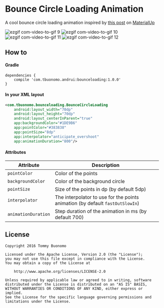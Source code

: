 # Bounce Circle Loading Animation

A cool bounce circle loading animation inspired by [this post](http://www.materialup.com/posts/loading-interface) on [MaterialUp](http://www.materialup.com/)

![ezgif com-video-to-gif 9](https://cloud.githubusercontent.com/assets/15737675/16545557/a1a44c5c-412e-11e6-8737-25023a32403c.gif) ![ezgif com-video-to-gif 10](https://cloud.githubusercontent.com/assets/15737675/16545576/8409b1f4-412f-11e6-920c-8ff14ea1aa60.gif)
![ezgif com-video-to-gif 11](https://cloud.githubusercontent.com/assets/15737675/16545595/0161c83a-4130-11e6-8383-303ea6a4b4d5.gif) ![ezgif com-video-to-gif 12](https://cloud.githubusercontent.com/assets/15737675/16545735/6e0cdcc8-4134-11e6-91bb-8751d11a4314.gif)
## How to
#### Gradle
```Gradle
dependencies {
    compile 'com.tbuonomo.andrui:bounceloading:1.0.0'
}
```
#### In your XML layout
```Xml
<com.tbuonomo.bounceloading.BounceCircleLoading
    android:layout_width="70dp"
    android:layout_height="70dp"
    android:layout_centerInParent="true"
    app:backgroundColor="#1DE9B6"
    app:pointColor="#383838"
    app:pointSize="8dp"
    app:interpolator="anticipate_overshoot"
    app:animationDuration="800"/>
```
#### Attributes
| Attribute | Description |
| --- | --- |
| `pointColor` | Color of the points |
| `backgroundColor` | Color of the background circle |
| `pointSize` | Size of the points in dp (by default 5dp) |
| `interpolator` | The interpolator to use for the points animation (by default `fastOutSlowIn`) |
| `animationDuration` | Step duration of the animation in ms (by default 700) |

## License
    Copyright 2016 Tommy Buonomo
    
    Licensed under the Apache License, Version 2.0 (the "License");
    you may not use this file except in compliance with the License.
    You may obtain a copy of the License at
    
        http://www.apache.org/licenses/LICENSE-2.0
    
    Unless required by applicable law or agreed to in writing, software
    distributed under the License is distributed on an "AS IS" BASIS,
    WITHOUT WARRANTIES OR CONDITIONS OF ANY KIND, either express or implied.
    See the License for the specific language governing permissions and
    limitations under the License.
